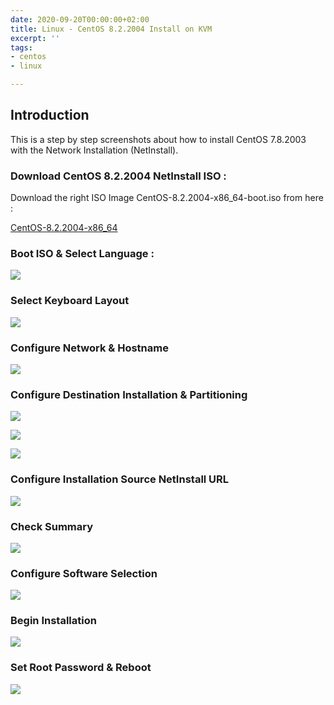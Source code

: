 ```yaml
---
date: 2020-09-20T00:00:00+02:00
title: Linux - CentOS 8.2.2004 Install on KVM
excerpt: ''
tags:
- centos
- linux

---
```

## Introduction

This is a step by step screenshots about how to install CentOS 7.8.2003 with the Network Installation (NetInstall).

### Download CentOS 8.2.2004 NetInstall ISO :

Download the right ISO Image CentOS-8.2.2004-x86_64-boot.iso from here :

[CentOS-8.2.2004-x86_64](http://mirrors.atosworldline.com/public/centos/8.2.2004/isos/x86_64/ "CentOS-8.2.2004 x86_64 version")

### Boot ISO & Select Language :

![](/images/2020-09-14.png)

### Select Keyboard Layout

![](/images/2020-09-14-2.png)

### Configure Network & Hostname

![](/images/2020-09-20-12_44_26-clipboard.png)

### Configure Destination Installation & Partitioning

![](/images/2020-09-14-5.png)

![](/images/2020-09-14-7.png)

![](/images/2020-09-14-8.png)

### Configure Installation Source NetInstall URL

![](/images/2020-09-14-11.png)

### Check Summary

![](/images/2020-09-18.png)

### Configure Software Selection

![](/images/2020-09-18-1.png)

### Begin Installation

![](/images/2020-09-18-2.png)

### Set Root Password & Reboot

![](/images/2020-09-18-3.png)